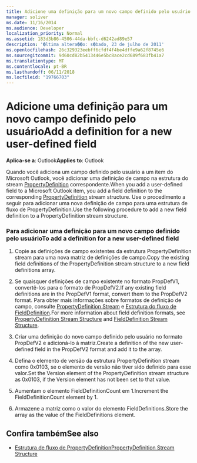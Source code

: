 ```yaml
---
title: Adicione uma definição para um novo campo definido pelo usuário
manager: soliver
ms.date: 11/16/2014
ms.audience: Developer
localization_priority: Normal
ms.assetid: 183d3b86-4506-44da-bbfc-d6242ad89e57
description: '�ltima altera��o: s�bado, 23 de julho de 2011'
ms.openlocfilehash: 26c329323eebff6cfdf4f4be4dffe9a62f8745e6
ms.sourcegitcommit: 9d60cd82b5413446e5bc8ace2cd689f683fb41a7
ms.translationtype: MT
ms.contentlocale: pt-BR
ms.lasthandoff: 06/11/2018
ms.locfileid: "19766703"
---
```

# <a name="add-a-definition-for-a-new-user-defined-field"></a><span data-ttu-id="9b6b8-103">Adicione uma definição para um novo campo definido pelo usuário</span><span class="sxs-lookup"><span data-stu-id="9b6b8-103">Add a definition for a new user-defined field</span></span>
 
<span data-ttu-id="9b6b8-104">**Aplica-se a**: Outlook</span><span class="sxs-lookup"><span data-stu-id="9b6b8-104">**Applies to**: Outlook</span></span> 
  
<span data-ttu-id="9b6b8-105">Quando você adiciona um campo definido pelo usuário a um item do Microsoft Outlook, você adicionar uma definição de campo na estrutura do stream [PropertyDefinition](propertydefinition-stream-structure.md) correspondente.</span><span class="sxs-lookup"><span data-stu-id="9b6b8-105">When you add a user-defined field to a Microsoft Outlook item, you add a field definition to the corresponding [PropertyDefinition](propertydefinition-stream-structure.md) stream structure.</span></span> <span data-ttu-id="9b6b8-106">Use o procedimento a seguir para adicionar uma nova definição de campo para uma estrutura de fluxo de PropertyDefinition.</span><span class="sxs-lookup"><span data-stu-id="9b6b8-106">Use the following procedure to add a new field definition to a PropertyDefinition stream structure.</span></span> 
  
### <a name="to-add-a-definition-for-a-new-user-defined-field"></a><span data-ttu-id="9b6b8-107">Para adicionar uma definição para um novo campo definido pelo usuário</span><span class="sxs-lookup"><span data-stu-id="9b6b8-107">To add a definition for a new user-defined field</span></span>

1. <span data-ttu-id="9b6b8-108">Copie as definições de campo existentes da estrutura PropertyDefinition stream para uma nova matriz de definições de campo.</span><span class="sxs-lookup"><span data-stu-id="9b6b8-108">Copy the existing field definitions of the PropertyDefinition stream structure to a new field definitions array.</span></span> 
    
2. <span data-ttu-id="9b6b8-109">Se quaisquer definições de campo existente no formato PropDefV1, convertê-los para o formato de PropDefV2.</span><span class="sxs-lookup"><span data-stu-id="9b6b8-109">If any existing field definitions are in the PropDefV1 format, convert them to the PropDefV2 format.</span></span> <span data-ttu-id="9b6b8-110">Para obter mais informações sobre formatos de definição de campo, consulte [PropertyDefinition Stream](propertydefinition-stream-structure.md) e [Estrutura do fluxo de FieldDefinition](fielddefinition-stream-structure.md).</span><span class="sxs-lookup"><span data-stu-id="9b6b8-110">For more information about field definition formats, see [PropertyDefinition Stream Structure](propertydefinition-stream-structure.md) and [FieldDefinition Stream Structure](fielddefinition-stream-structure.md).</span></span>
    
3. <span data-ttu-id="9b6b8-111">Criar uma definição do novo campo definido pelo usuário no formato PropDefV2 e adicioná-lo à matriz.</span><span class="sxs-lookup"><span data-stu-id="9b6b8-111">Create a definition of the new user-defined field in the PropDefV2 format and add it to the array.</span></span>
    
4. <span data-ttu-id="9b6b8-112">Defina o elemento de versão da estrutura PropertyDefinition stream como 0x0103, se o elemento de versão não tiver sido definido para esse valor.</span><span class="sxs-lookup"><span data-stu-id="9b6b8-112">Set the Version element of the PropertyDefinition stream structure as 0x0103, if the Version element has not been set to that value.</span></span>
    
5. <span data-ttu-id="9b6b8-113">Aumentam o elemento FieldDefinitionCount em 1.</span><span class="sxs-lookup"><span data-stu-id="9b6b8-113">Increment the FieldDefinitionCount element by 1.</span></span>
    
6. <span data-ttu-id="9b6b8-114">Armazene a matriz como o valor do elemento FieldDefinitions.</span><span class="sxs-lookup"><span data-stu-id="9b6b8-114">Store the array as the value of the FieldDefinitions element.</span></span>
    
## <a name="see-also"></a><span data-ttu-id="9b6b8-115">Confira também</span><span class="sxs-lookup"><span data-stu-id="9b6b8-115">See also</span></span>

- [<span data-ttu-id="9b6b8-116">Estrutura de fluxo de PropertyDefinition</span><span class="sxs-lookup"><span data-stu-id="9b6b8-116">PropertyDefinition Stream Structure</span></span>](propertydefinition-stream-structure.md)

